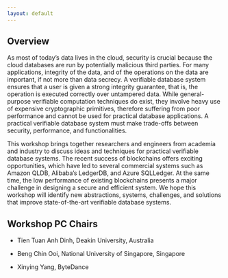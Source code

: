 ```yaml
---
layout: default 
---
```


## Overview
As most of today’s data lives in the cloud, security is crucial because the cloud databases
are run by potentially malicious third parties. For many applications, integrity of the data, and
of the operations on the data are important, if not more than data secrecy. A verifiable
database system ensures that a user is given a strong integrity guarantee, that is, the
operation is executed correctly over untampered data. While general-purpose verifiable
computation techniques do exist, they involve heavy use of expensive cryptographic
primitives, therefore suffering from poor performance and cannot be used for practical
database applications. A practical verifiable database system must make trade-offs between
security, performance, and functionalities.

This workshop brings together researchers and engineers from academia and industry to
discuss ideas and techniques for practical verifiable database systems. The recent success
of blockchains offers exciting opportunities, which have led to several commercial systems
such as Amazon QLDB, Alibaba’s LedgerDB, and Azure SQLLedger. At the same time, the
low performance of existing blockchains presents a major challenge in designing a secure
and efficient system. We hope this workshop will identify new abstractions, systems,
challenges, and solutions that improve state-of-the-art verifiable database systems.

## Workshop PC Chairs
+ Tien Tuan Anh Dinh, Deakin University, Australia

+ Beng Chin Ooi, National University of Singapore, Singapore

+ Xinying Yang, ByteDance
